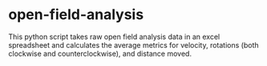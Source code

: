 # open-field-analysis
This python script takes raw open field analysis data in an excel spreadsheet and calculates the average metrics for velocity, rotations (both clockwise and counterclockwise), and distance moved.
